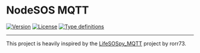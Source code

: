 # NodeSOS MQTT

[![Version][version-shield]][npm-link]
[![License][license-shield]](LICENSE.md)
[![Type definitions][type-definitions-shield]][npm-link]



---

This project is heavily inspired by the [LifeSOSpy_MQTT](https://github.com/rorr73/LifeSOSpy_MQTT)
project by rorr73.

[license-shield]: https://img.shields.io/npm/l/nodesos_mqtt
[npm-link]: https://img.shields.io/npm/v/nodesos_mqtt
[type-definitions-shield]: https://img.shields.io/npm/types/nodesos_mqtt
[version-shield]: https://img.shields.io/npm/v/nodesos_mqtt
